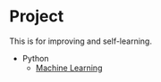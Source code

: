 # Project
This is for improving and self-learning.
- Python
  - [Machine Learning](https://github.com/cjwwei/Python/tree/main/Machine%20Learning)
